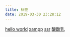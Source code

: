 ```yaml
---
title: 标签
date: 2019-03-30 23:28:12
---
```

[hello world](/tags/hello-world/)
[xampp](/tags/xampp/)
[ssr](/tags/ssr/)
[酸酸乳](/tags/酸酸乳/)
